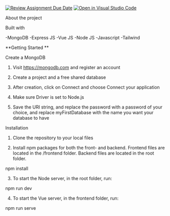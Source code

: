 [![Review Assignment Due Date](https://classroom.github.com/assets/deadline-readme-button-24ddc0f5d75046c5622901739e7c5dd533143b0c8e959d652212380cedb1ea36.svg)](https://classroom.github.com/a/UfuEq6Ma)
[![Open in Visual Studio Code](https://classroom.github.com/assets/open-in-vscode-718a45dd9cf7e7f842a935f5ebbe5719a5e09af4491e668f4dbf3b35d5cca122.svg)](https://classroom.github.com/online_ide?assignment_repo_id=11878035&assignment_repo_type=AssignmentRepo)


About the project 

Built with

-MongoDB
-Express JS
-Vue JS
-Node JS 
-Javascript
-Tailwind




**Getting Started **

Create a MongoDB 

1. Visit https://mongodb.com and register an account

2. Create a project and a free shared database

3. After creation, click on Connect and choose Connect your application

4. Make sure Driver is set to Node.js

5. Save the URI string, and replace the password with a password of your choice, and replace myFirstDatabase with the name you want your database to have


Installation

1. Clone the repository to your local files

2. Install npm packages for both the front- and backend. Frontend files are located in the /frontend folder. Backend files are located in the root folder.

npm install

3. To start the Node server, in the root folder, run:

npm run dev

4. To start the Vue server, in the frontend folder, run:

npm run serve